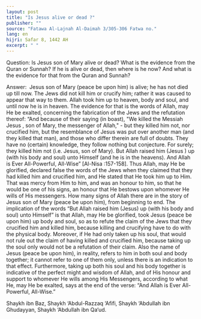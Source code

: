 ```yaml
---
layout: post
title: "Is Jesus alive or dead ?"
publisher: ""
source: "Fatawa Al-Lajnah Al-Daimah 3/305-306 Fatwa no."
lang: en
hijri: Safar 8, 1442 AH
excerpt: " "
---
```


Question: 
Is Jesus son of Mary alive or dead? What is the evidence from the Quran or Sunnah? If he is alive or dead, then where is he now? And what is the evidence for that from the Quran and Sunnah? 

Answer: 
Jesus son of Mary (peace be upon him) is alive; he has not died up till now. The Jews did not kill him or crucify him; rather it was caused to appear that way to them. Allah took him up to heaven, body and soul, and until now he is in heaven. The evidence for that is the words of Allah, may He be exalted, concerning the fabrication of the Jews and the refutation thereof: “And because of their saying (in boast), "We killed the Messiah Jesus , son of Mary, the messenger of Allah," - but they killed him not, nor crucified him, but the resemblance of Jesus was put over another man (and they killed that man), and those who differ therein are full of doubts. They have no (certain) knowledge, they follow nothing but conjecture. For surely; they killed him not (i.e. Jesus, son of Mary). But Allah raised him (Jesus ) up (with his body and soul) unto Himself (and he is in the heavens). And Allah is Ever All-Powerful, All-Wise” [Al-Nisa :157-158]. Thus Allah, may He be glorified, declared false the words of the Jews when they claimed that they had killed him and crucified him, and He stated that He took him up to Him. That was mercy from Him to him, and was an honour to him, so that he would be one of his signs, an honour that He bestows upon whomever He wills of His messengers. How many signs of Allah there are in the story of Jesus son of Mary (peace be upon him), from beginning to end. The implication of the words “But Allah raised him (Jesus) up (with his body and soul) unto Himself” is that Allah, may He be glorified, took Jesus (peace be upon him) up body and soul, so as to refute the claim of the Jews that they crucified him and killed him, because killing and crucifying have to do with the physical body. Moreover, if He had only taken up his soul, that would not rule out the claim of having killed and crucified him, because taking up the soul only would not be a refutation of their claim. Also the name of Jesus (peace be upon him), in reality, refers to him in both soul and body together; it cannot refer to one of them only, unless there is an indication to that effect. Furthermore, taking up both his soul and his body together is indicative of the perfect might and wisdom of Allah, and of His honour and support to whomever He wills among His Messengers, according to what He, may He be exalted, says at the end of the verse: “And Allah is Ever All-Powerful, All-Wise.” 

Shaykh ibn Baz, Shaykh ‘Abdul-Razzaq ‘Afifi, Shaykh ‘Abdullah ibn Ghudayyan, Shaykh ‘Abdullah ibn Qa‘ud.

